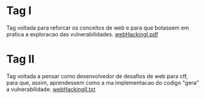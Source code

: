 # Tag I 
Tag voltada para reforcar os conceitos de web e  para que botassem em pratica a exploracao das vulnerabilidades.
[webHackingI.pdf](webHackingI.pdf)
# Tag II
Tag voltada a pensar como desenvolvedor de desafios de web para ctf, para que, assim, aprendessem como a ma implementacao do codigo "gera" a vulnerabilidade.
[webHackingII.txt](webHackingII.txt)
